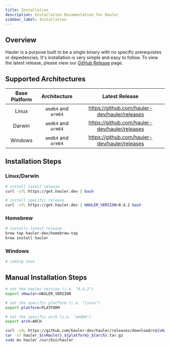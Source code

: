 ```yaml
---
title: Installation
description: Installation Documentation for Hauler
sidebar_label: Installation
---
```


## Overview

Hauler is a purpose built to be a single binary with no specific prerequistes or depedencies. It's installation is very simple and easy to follow. To view the latest release, please view our [GitHub Release](https://github.com/hauler-dev/hauler/releases) page.

## Supported Architectures

| Base Platform |    Architecture     |                  Latest Release                   |
| :-----------: | :-----------------: | :-----------------------------------------------: |
|     Linux     | `amd64` and `arm64` | https://github.com/hauler-dev/hauler/releases |
|    Darwin     | `amd64` and `arm64` | https://github.com/hauler-dev/hauler/releases |
|    Windows    | `amd64` and `arm64` | https://github.com/hauler-dev/hauler/releases |

## Installation Steps

### Linux/Darwin

```bash
# install latest release
curl -sfL https://get.hauler.dev | bash

# install specific release
curl -sfL https://get.hauler.dev | HAULER_VERSION=0.4.2 bash
```

### Homebrew

```bash
# installs latest release
brew tap hauler-dev/homebrew-tap
brew install hauler
```

### Windows

```bash
# coming soon
```

## Manual Installation Steps

```bash
# set the hauler version (i.e. "0.4.2")
export vHauler=HAULER_VERSION

# set the specific platform (i.e. "linux")
export platform=PLATFORM

# set the specific arch (i.e. "amd64")
export arch=ARCH

curl -sOL https://github.com/hauler-dev/hauler/releases/download/v${vHauler}/hauler_${vHauler}_${platform}_${arch}.tar.gz
tar -xf hauler_${vHauler}_${platform}_${arch}.tar.gz
sudo mv hauler /usr/bin/hauler
```
